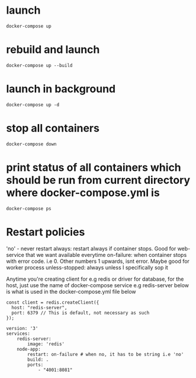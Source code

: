 # launch 
`docker-compose up`

# rebuild and launch 
`docker-compose up --build`

# launch in background
`docker-compose up -d`

# stop all containers
`docker-compose down`

# print status of all containers which should be run from current directory where docker-compose.yml is
`docker-compose ps`

# Restart policies
'no' - never restart
always: restart always if container stops. Good for web-service that we want available everytime
on-failure: when container stops with error code. i.e 0. Other numbers 1 upwards, isnt error. Maybe good for worker process
unless-stopped: always unless I specifically sop it



Anytime you're creating client for e.g redis or driver for database, for the host, just use
the name of docker-compose service
e.g redis-server below is what is used in the docker-compose.yml file below
```
const client = redis.createClient({
  host: "redis-server",
  port: 6379 // This is default, not necessary as such
});
```

```
version: '3'
services: 
    redis-server:
        image: 'redis'
    node-app:
        restart: on-failure # when no, it has to be string i.e 'no'
        build: .
        ports: 
            - "4001:8081"
```